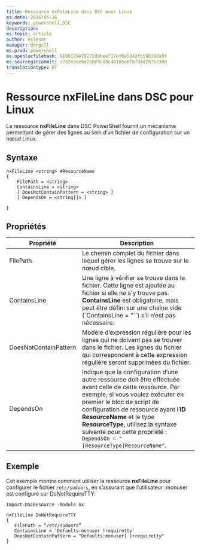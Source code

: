 ```yaml
---
title: Ressource nxFileLine dans DSC pour Linux
ms.date: 2016-05-16
keywords: powershell,DSC
description: 
ms.topic: article
author: eslesar
manager: dongill
ms.prod: powershell
ms.openlocfilehash: 9196129e79272d8bee717ef8a5d42fb590760a0f
ms.sourcegitcommit: c732e3ee6d2e0e9cd8c40105d6fbfd4d207b730d
translationtype: HT
---
```

# <a name="dsc-for-linux-nxfileline-resource"></a>Ressource nxFileLine dans DSC pour Linux

La ressource **nxFileLine** dans DSC PowerShell fournit un mécanisme permettant de gérer des lignes au sein d’un fichier de configuration sur un nœud Linux.

## <a name="syntax"></a>Syntaxe

```
nxFileLine <string> #ResourceName
{
    FilePath = <string>
    ContainsLine = <string>
    [ DoesNotContainPattern = <string> ]
    [ DependsOn = <string[]> ]

}
```

## <a name="properties"></a>Propriétés

|  Propriété |  Description | 
|---|---|
| FilePath| Le chemin complet du fichier dans lequel gérer les lignes se trouve sur le nœud cible.| 
| ContainsLine| Une ligne à vérifier se trouve dans le fichier. Cette ligne est ajoutée au fichier si elle ne s’y trouve pas. **ContainsLine** est obligatoire, mais peut être défini sur une chaîne vide (`ContainsLine = ‘’``) s’il n’est pas nécessaire.| 
| DoesNotContainPattern| Modèle d’expression régulière pour les lignes qui ne doivent pas se trouver dans le fichier. Les lignes du fichier qui correspondent à cette expression régulière seront supprimées du fichier.| 
| DependsOn | Indique que la configuration d’une autre ressource doit être effectuée avant celle de cette ressource. Par exemple, si vous voulez exécuter en premier le bloc de script de configuration de ressource ayant l’**ID** **ResourceName** et le type **ResourceType**, utilisez la syntaxe suivante pour cette propriété : `DependsOn = "[ResourceType]ResourceName"`.| 

## <a name="example"></a>Exemple

Cet exemple montre comment utiliser la ressource **nxFileLine** pour configurer le fichier `/etc/sudoers`, en s’assurant que l’utilisateur :monuser est configuré sur DoNotRequireTTY.

```
Import-DSCResource -Module nx 

nxFileLine DoNotRequireTTY
{
   FilePath = “/etc/sudoers”
   ContainsLine = 'Defaults:monuser !requiretty'
   DoesNotContainPattern = "Defaults:monuser[ ]+requiretty"
} 
```

